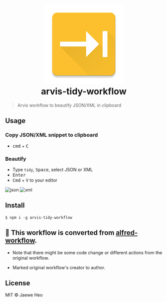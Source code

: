 # <div align="center"><img src="./icon.png" width=256><br>arvis-tidy-workflow</div>

> Arvis workflow to beautify JSON/XML in clipboard


## Usage

### Copy JSON/XML snippet to clipboard

- <kbd>cmd</kbd> + <kbd>C</kbd>


### Beautify

- Type `tidy`, <kbd>Space</kbd>, select JSON or XML
- <kbd>Enter</kbd>
- <kbd>Cmd</kbd> + <kbd>V</kbd> to your editor

<img width="607" alt="json" src="https://cloud.githubusercontent.com/assets/1744446/16941092/fa874e36-4dc8-11e6-8226-7e1cc0b20351.png">
<img width="607" alt="xml" src="https://cloud.githubusercontent.com/assets/1744446/16941091/fa855932-4dc8-11e6-8f40-a7aec38c5764.png">


## Install

```
$ npm i -g arvis-tidy-workflow
```

## 🔗 This workflow is converted from [alfred-workflow](https://github.com/importre/alfred-tidy).

* Note that there might be some code change or different actions from the original workflow.

* Marked original workflow's creator to author.



## License

MIT © Jaewe Heo
